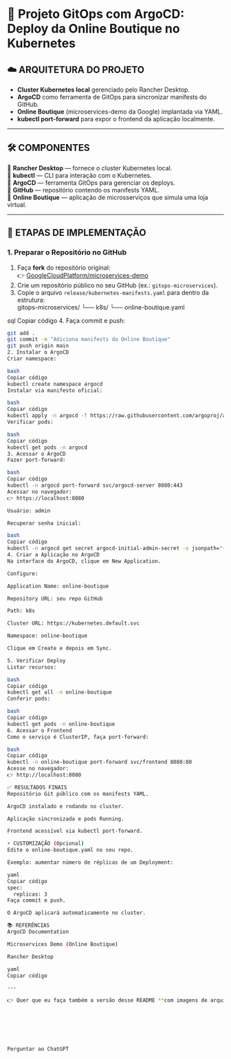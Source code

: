 # 🚀 Projeto GitOps com ArgoCD: Deploy da Online Boutique no Kubernetes

## ☁️ ARQUITETURA DO PROJETO
- **Cluster Kubernetes local** gerenciado pelo Rancher Desktop.  
- **ArgoCD** como ferramenta de GitOps para sincronizar manifests do GitHub.  
- **Online Boutique** (microservices-demo da Google) implantada via YAML.  
- **kubectl port-forward** para expor o frontend da aplicação localmente.  

---

## 🛠️ COMPONENTES
🔹 **Rancher Desktop** — fornece o cluster Kubernetes local.  
🔹 **kubectl** — CLI para interação com o Kubernetes.  
🔹 **ArgoCD** — ferramenta GitOps para gerenciar os deploys.  
🔹 **GitHub** — repositório contendo os manifests YAML.  
🔹 **Online Boutique** — aplicação de microsserviços que simula uma loja virtual.  

---

## 🚀 ETAPAS DE IMPLEMENTAÇÃO

### 1. Preparar o Repositório no GitHub
1. Faça **fork** do repositório original:  
   👉 [GoogleCloudPlatform/microservices-demo](https://github.com/GoogleCloudPlatform/microservices-demo)  
2. Crie um repositório público no seu GitHub (ex.: `gitops-microservices`).  
3. Copie o arquivo `release/kubernetes-manifests.yaml` para dentro da estrutura:  
gitops-microservices/
└── k8s/
└── online-boutique.yaml

sql
Copiar código
4. Faça commit e push:  
```bash
git add .
git commit -m "Adiciona manifests da Online Boutique"
git push origin main
2. Instalar o ArgoCD
Criar namespace:

bash
Copiar código
kubectl create namespace argocd
Instalar via manifesto oficial:

bash
Copiar código
kubectl apply -n argocd -f https://raw.githubusercontent.com/argoproj/argo-cd/stable/manifests/install.yaml
Verificar pods:

bash
Copiar código
kubectl get pods -n argocd
3. Acessar o ArgoCD
Fazer port-forward:

bash
Copiar código
kubectl -n argocd port-forward svc/argocd-server 8080:443
Acessar no navegador:
👉 https://localhost:8080

Usuário: admin

Recuperar senha inicial:

bash
Copiar código
kubectl -n argocd get secret argocd-initial-admin-secret -o jsonpath="{.data.password}" | base64 -d && echo
4. Criar a Aplicação no ArgoCD
Na interface do ArgoCD, clique em New Application.

Configure:

Application Name: online-boutique

Repository URL: seu repo GitHub

Path: k8s

Cluster URL: https://kubernetes.default.svc

Namespace: online-boutique

Clique em Create e depois em Sync.

5. Verificar Deploy
Listar recursos:

bash
Copiar código
kubectl get all -n online-boutique
Conferir pods:

bash
Copiar código
kubectl get pods -n online-boutique
6. Acessar o Frontend
Como o serviço é ClusterIP, faça port-forward:

bash
Copiar código
kubectl -n online-boutique port-forward svc/frontend 8080:80
Acesse no navegador:
👉 http://localhost:8080

✅ RESULTADOS FINAIS
Repositório Git público com os manifests YAML.

ArgoCD instalado e rodando no cluster.

Aplicação sincronizada e pods Running.

Frontend acessível via kubectl port-forward.

⚡ CUSTOMIZAÇÃO (Opcional)
Edite o online-boutique.yaml no seu repo.

Exemplo: aumentar número de réplicas de um Deployment:

yaml
Copiar código
spec:
  replicas: 3
Faça commit e push.

O ArgoCD aplicará automaticamente no cluster.

📚 REFERÊNCIAS
ArgoCD Documentation

Microservices Demo (Online Boutique)

Rancher Desktop

yaml
Copiar código

---

👉 Quer que eu faça também a versão desse README **com imagens de arquitetura (diagramas)** em Markdown, tipo a que você mostrou no do WordPress (com “Image” no lugar)?







Perguntar ao ChatGPT
